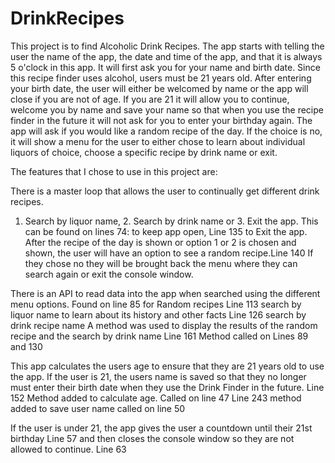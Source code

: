 # DrinkRecipes
This project is to find Alcoholic Drink Recipes. The app starts with telling the user the name of the app, the date and time of the app,
and that it is always 5 o'clock in this app. It will first ask you for your name and birth date.
Since this recipe finder uses alcohol, users must be 21 years old. After entering your birth date, the user will either be welcomed
by name or the app will close if you are not of age. If you are 21 it will allow you to continue, welcome you by name and save
your name so that when you use the recipe finder in the future it will not ask for you to enter your birthday again.
The app will ask if you would like a random recipe of the day. If the choice is no, it will show a menu for the user to either chose
to learn about individual liquors of choice, choose a specific recipe by drink name or exit. 

The features that I chose to use in this project are:

There is a  master loop that allows the user to continually get different drink recipes. 
1. Search by liquor name, 2. Search by drink name or 3. Exit the app. 
This can be found on lines 74: to keep app open, Line 135 to Exit the app. 
After the recipe of the day is shown or option 1 or 2 is chosen and shown, the user will have an option to see a random recipe.Line 140
If they chose no they will be brought back the menu where they can search again or exit the console window. 


There is an API to read data into the app when searched using the different menu options. 
Found on line 85 for Random recipes 
Line 113 search by liquor name to learn about its history and other facts
Line 126 search by drink recipe name
A method was used to display the results of the random recipe and the search by drink name Line 161
Method called on Lines 89 and 130



This app calculates the users age to ensure that they are 21 years old to use the app. If the user is 21, 
the users name is saved so that they no longer must enter their birth date when they use the Drink Finder in the future. 
Line 152 Method added to calculate age. 
Called on line 47
Line 243 method added to save user name 
called on line 50

If the user is under 21, the app gives the user a countdown until their 21st birthday
Line 57
and then closes the console window so they are 
not allowed to continue. Line 63


